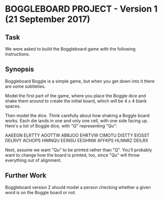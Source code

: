 # BOGGLEBOARD PROJECT - Version 1 (21 September 2017)

## Task

We were asked to build the Boggleboard game with the following instructions.

## Synopsis

Boggleboard Boggle is a simple game, but when you get down into it there are some subtleties.

Model the first part of the game, where you place the Boggle dice and shake them around to create the initial board, which will be 4 x 4 blank spaces.

Then model the dice. Think carefully about how shaking a Boggle board works. Each die lands in one and only one cell, with one side facing up. Here's a list of Boggle dice, with "Q" representing "Qu":

AAEEGN
ELRTTY
AOOTTW
ABBJOO
EHRTVW
CIMOTU
DISTTY
EIOSST
DELRVY
ACHOPS
HIMNQU
EEINSU
EEGHNW
AFFKPS
HLNNRZ
DEILRX

Next, assume we want "Qu" to be printed rather than "Q". You'll probably want to change how the board is printed, too, since "Qu" will throw everything out of alignment.

## Further Work

Boggleboard version 2 should model a person checking whether a given word is on the Boggle board or not.
